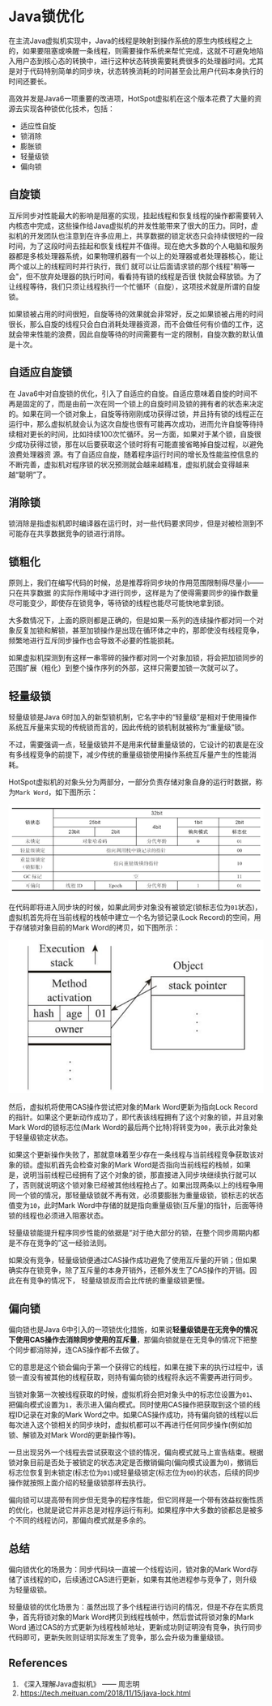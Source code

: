 # Java锁优化

在主流Java虚拟机实现中，Java的线程是映射到操作系统的原生内核线程之上的，如果要阻塞或唤醒一条线程，则需要操作系统来帮忙完成，这就不可避免地陷入用户态到核心态的转换中，进行这种状态转换需要耗费很多的处理器时间。尤其是对于代码特别简单的同步块，状态转换消耗的时间甚至会比用户代码本身执行的时间还要长。

高效并发是Java6一项重要的改进项，HotSpot虚拟机在这个版本花费了大量的资源去实现各种锁优化技术，包括：

- 适应性自旋
- 锁消除
- 膨胀锁
- 轻量级锁
- 偏向锁

## 自旋锁

互斥同步对性能最大的影响是阻塞的实现，挂起线程和恢复线程的操作都需要转入内核态中完成，这些操作给Java虚拟机的并发性能带来了很大的压力。同时，虚拟机的开发团队也注意到在许多应用上，共享数据的锁定状态只会持续很短的一段时间，为了这段时间去挂起和恢复线程并不值得。现在绝大多数的个人电脑和服务器都是多核处理器系统，如果物理机器有一个以上的处理器或者处理器核心，能让两个或以上的线程同时并行执行，我们 就可以让后面请求锁的那个线程"稍等一会"，但不放弃处理器的执行时间，看看持有锁的线程是否很 快就会释放锁。为了让线程等待，我们只须让线程执行一个忙循环（自旋），这项技术就是所谓的自旋锁。

如果锁被占用的时间很短，自旋等待的效果就会非常好，反之如果锁被占用的时间很长，那么自旋的线程只会白白消耗处理器资源，而不会做任何有价值的工作，这就会带来性能的浪费，因此自旋等待的时间需要有一定的限制，自旋次数的默认值是十次。

## 自适应自旋锁

在 Java6中对自旋锁的优化，引入了自适应的自旋。自适应意味着自旋的时间不再是固定的了，而是由前一次在同一个锁上的自旋时间及锁的拥有者的状态来决定的。如果在同一个锁对象上，自旋等待刚刚成功获得过锁，并且持有锁的线程正在运行中，那么虚拟机就会认为这次自旋也很有可能再次成功，进而允许自旋等待持续相对更长的时间，比如持续100次忙循环。另一方面，如果对于某个锁，自旋很少成功获得过锁，那在以后要获取这个锁时将有可能直接省略掉自旋过程，以避免浪费处理器资 源。有了自适应自旋，随着程序运行时间的增长及性能监控信息的不断完善，虚拟机对程序锁的状况预测就会越来越精准，虚拟机就会变得越来越“聪明”了。

## 消除锁

锁消除是指虚拟机即时编译器在运行时，对一些代码要求同步，但是对被检测到不可能存在共享数据竞争的锁进行消除。

## 锁粗化

原则上，我们在编写代码的时候，总是推荐将同步块的作用范围限制得尽量小——只在共享数据 的实际作用域中才进行同步，这样是为了使得需要同步的操作数量尽可能变少，即使存在锁竞争，等待锁的线程也能尽可能快地拿到锁。

大多数情况下，上面的原则都是正确的，但是如果一系列的连续操作都对同一个对象反复加锁和解锁，甚至加锁操作是出现在循环体之中的，那即使没有线程竞争，频繁地进行互斥同步操作也会导致不必要的性能损耗。

如果虚拟机探测到有这样一串零碎的操作都对同一个对象加锁，将会把加锁同步的范围扩展（粗化）到整个操作序列的外部，这样只需要加锁一次就可以了。

## 轻量级锁

轻量级锁是Java 6时加入的新型锁机制，它名字中的“轻量级”是相对于使用操作系统互斥量来实现的传统锁而言的，因此传统的锁机制就被称为“重量级”锁。

不过，需要强调一点，轻量级锁并不是用来代替重量级锁的，它设计的初衷是在没有多线程竞争的前提下，减少传统的重量级锁使用操作系统互斥量产生的性能消耗。

HotSpot虚拟机的对象头分为两部分，一部分负责存储对象自身的运行时数据，称为`Mark Word`，如下图所示：

![java_object_mark_word](Java%E9%94%81%E4%BC%98%E5%8C%96_assets/java_object_mark_word.png 'HotSpot虚拟机对象头MarkWord')

在代码即将进入同步块的时候，如果此同步对象没有被锁定(锁标志位为`01`状态)，虚拟机首先将在当前线程的栈帧中建立一个名为锁记录(Lock Record)的空间，用于存储锁对象目前的Mark Word的拷贝，如下图所示：

![lightweight_lock_cas_status](Java%E9%94%81%E4%BC%98%E5%8C%96_assets/lightweight_lock_cas_status.png '轻量级锁将锁对象Mark Word拷贝到线程栈帧')

然后，虚拟机将使用CAS操作尝试把对象的Mark Word更新为指向Lock Record的指针。如果这个更新动作成功了，即代表该线程拥有了这个对象的锁，并且对象Mark Word的锁标志位(Mark Word的最后两个比特)将转变为`00`，表示此对象处于轻量级锁定状态。

如果这个更新操作失败了，那就意味着至少存在一条线程与当前线程竞争获取该对象的锁。虚拟机首先会检查对象的Mark Word是否指向当前线程的栈帧，如果是，说明当前线程已经拥有了这个对象的锁，那直接进入同步块继续执行就可以了，否则就说明这个锁对象已经被其他线程抢占了。如果出现两条以上的线程争用同一个锁的情况，那轻量级锁就不再有效，必须要膨胀为重量级锁，锁标志的状态值变为`10`，此时Mark Word中存储的就是指向重量级锁(互斥量)的指针，后面等待锁的线程也必须进入阻塞状态。

轻量级锁能提升程序同步性能的依据是“对于绝大部分的锁，在整个同步周期内都是不存在竞争的”这一经验法则。

如果没有竞争，轻量级锁便通过CAS操作成功避免了使用互斥量的开销；但如果确实存在锁竞争，除了互斥量的本身开销外，还额外发生了CAS操作的开销。因此在有竞争的情况下， 轻量级锁反而会比传统的重量级锁更慢。

## 偏向锁

偏向锁也是Java 6中引入的一项锁优化措施，如果说**轻量级锁是在无竞争的情况下使用CAS操作去消除同步使用的互斥量**，那偏向锁就是在无竞争的情况下把整个同步都消除掉，连CAS操作都不去做了。

它的意思是这个锁会偏向于第一个获得它的线程，如果在接下来的执行过程中，该锁一直没有被其他的线程获取，则持有偏向锁的线程将永远不需要再进行同步。

当锁对象第一次被线程获取的时候，虚拟机将会把对象头中的标志位设置为`01`、把偏向模式设置为`1`，表示进入偏向模式。同时使用CAS操作把获取到这个锁的线程ID记录在对象的Mark Word之中。如果CAS操作成功，持有偏向锁的线程以后每次进入这个锁相关的同步块时，虚拟机都可以不再进行任何同步操作(例如加锁、解锁及对Mark Word的更新操作等)。

一旦出现另外一个线程去尝试获取这个锁的情况，偏向模式就马上宣告结束。根据锁对象目前是否处于被锁定的状态决定是否撤销偏向(偏向模式设置为`0`)，撤销后标志位恢复到未锁定(标志位为`01`)或轻量级锁定(标志位为`00`)的状态，后续的同步操作就按照上面介绍的轻量级锁那样去执行。

偏向锁可以提高带有同步但无竞争的程序性能，但它同样是一个带有效益权衡性质的优化，也就是说它并非总是对程序运行有利。如果程序中大多数的锁都总是被多个不同的线程访问，那偏向模式就是多余的。

## 总结

偏向锁优化的场景为：同步代码块一直被一个线程访问，锁对象的Mark Word存储了该线程的ID，后续通过CAS进行更新，如果有其他进程参与竞争了，则升级为轻量级锁。

轻量级锁的优化场景为：虽然出现了多个线程进行访问的情况，但是不存在实质竞争，首先将锁对象的Mark Word拷贝到线程栈帧中，然后尝试将锁对象的Mark Word 通过CAS的方式更新为线程栈帧地址，更新成功则证明没有竞争，执行同步代码即可，更新失败则证明实际发生了竞争，那么会升级为重量级锁。

## References

1. 《深入理解Java虚拟机》 —— 周志明
2. https://tech.meituan.com/2018/11/15/java-lock.html